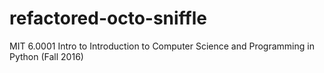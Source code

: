# refactored-octo-sniffle
MIT 6.0001 Intro to Introduction to Computer Science and Programming in Python (Fall 2016)
